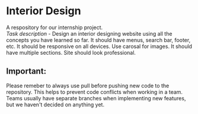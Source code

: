 # Interior Design
A respository for our internship project.\
*Task description* - Design an interior designing website using all the concepts you have learned so far.
It should have menus, search bar, footer, etc.
It should be responsive on all devices.
Use carosal for images.
It should have multiple sections.
Site should look professional.

## Important:
Please remeber to always use pull before pushing new code to the repository.
This helps to prevent code conflicts when working in a team.
Teams usually have separate branches when implementing new features, but we haven't decided on anything yet.
